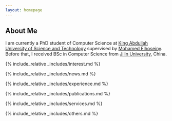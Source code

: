 ```yaml
---
layout: homepage
---
```


## About Me

I am currently a PhD student of Computer Science at [King Abdullah University of Science and Technology](https://cemse.kaust.edu.sa/) supervised by [Mohamed Elhoseiny](https://cemse.kaust.edu.sa/people/person/mohamed-elhoseiny). Before that, I received BSc in Computer Science from [Jilin University](https://www.jlu.edu.cn/), China.

{% include_relative _includes/interest.md %}

{% include_relative _includes/news.md %}

{% include_relative _includes/experience.md %}

{% include_relative _includes/publications.md %}

{% include_relative _includes/services.md %}

{% include_relative _includes/others.md %}

